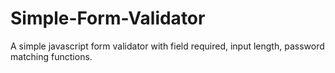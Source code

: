 # Simple-Form-Validator
A simple javascript form validator with field required, input length, password matching functions.
